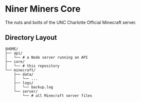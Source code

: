 # Niner Miners Core

The nuts and bolts of the UNC Charlotte Official Minecraft server.

## Directory Layout

```
$HOME/
├── api/
│   └── # a Node server running an API
├── core/
│   └── # this repository
└── minecraft/
    ├── data/
    │   └── ...
    ├── logs/
    │   └── backup.log
    └── server/
        └── # all Minecraft server files
```

